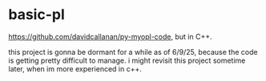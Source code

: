 # basic-pl
https://github.com/davidcallanan/py-myopl-code, but in C++.

this project is gonna be dormant for a while as of 6/9/25, because the code is getting pretty difficult to manage. i might revisit this project sometime later, when im more experienced in c++.
